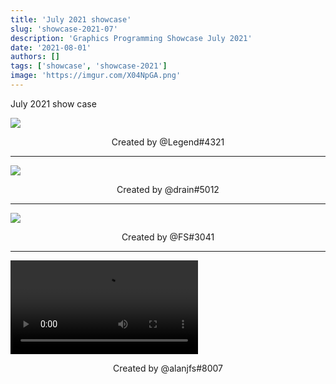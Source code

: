 ```yaml
---
title: 'July 2021 showcase'
slug: 'showcase-2021-07'
description: 'Graphics Programming Showcase July 2021'
date: '2021-08-01'
authors: []
tags: ['showcase', 'showcase-2021']
image: 'https://imgur.com/X04NpGA.png'
---
```


July 2021 show case

![](https://imgur.com/jVXpoWu.png)
<!-- truncate -->
<center>Created by @Legend#4321</center>

<hr />

![](https://imgur.com/NZzjiAd.png)
<center>Created by @drain#5012</center>

<hr />

![](https://imgur.com/X04NpGA.png)
<center>Created by @FS#3041</center>

<hr />

<video src="https://imgur.com/t5Kp0Zv.mp4"></video>
<center>Created by @alanjfs#8007</center>